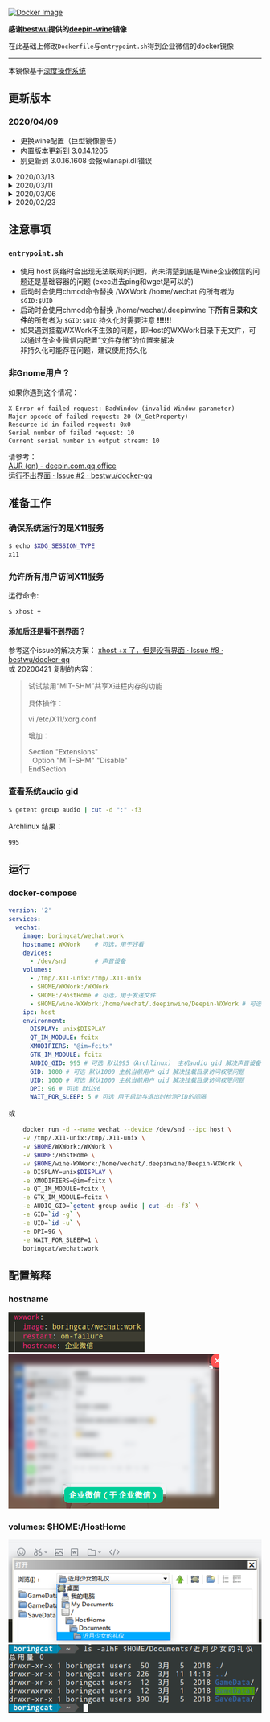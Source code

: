 [![Docker Image](https://img.shields.io/badge/docker%20image-available-green.svg)](https://hub.docker.com/r/boringcat/wechat/)


**感谢[bestwu](https://github.com/bestwu)提供的[deepin-wine](https://github.com/bestwu/docker-wine)镜像**

在此基础上修改`Dockerfile`与`entrypoint.sh`得到企业微信的docker镜像

---

本镜像基于[深度操作系统](https://www.deepin.org/download/)

## 更新版本
### 2020/04/09
  * 更换wine配置（巨型镜像警告）
  * 内置版本更新到 3.0.14.1205 
  * 别更新到 3.0.16.1608 会报wlanapi.dll错误

<details>
 <summary>2020/03/13</summary>
 
  * 解决了退出时符合值不为0的问题  
  * 尝试解决挂载WXWork不生效的问题   
    * 原因: 企业微信认为 C:\users\wechat\Document\WXWork (/home/wechat/WXWork) 不可读
    * 当前版本尝试方案: 使用 wechat 用户创建软链接
    * 最终解决方案: 将 WXWork 挂在至 /home/wechat/WXWork

</details>

<details>
 <summary>2020/03/11</summary>
 
  * 优化了关闭检测，现在不会因为自动更新重启微信导致容器退出了(递归溢出警告)  
  * 允许传递参数给企业微信
  
</details>

<details>
 <summary>2020/03/06</summary>
 
  * 匹配了HIDPI, 只需要在 environment 中传入 DPI=%d  
  目前能做到持久化企业微信时每次修改DPI的值也能生效
  * 解决了容器关闭慢的问题
  * 挂载 `/home/wechat/.deepinwine/Deepin-WXWork` 时貌似不会覆盖已有文件，可以利用这点更新企业微信
  * 目前无法启动企业微信的更新程序，但是启动时的自动更新可以（？？？？？），如有需要请解压企业微信最新的安装包然后覆盖文件夹内容就行
  * RO挂载持久化目前看来不可能，因为企业微信有启动时的自动更新和我的DPI调整脚本

</details>

<details>
 <summary>2020/02/23</summary>
 
* 没有测试能否在docker内启动更新，可以选择将wine文件夹挂载出来，然后手动覆盖最新版企业微信  
* 尚未解明deepin-wine在什么条件下会重新解压应用到 `/home/wechat/.deepinwine` 中。如果要挂载 `/home/wechat/.deepinwine` 建议在确保有备份的情况下挂载，或者判断不需要写入权限时以`ro`挂载  

</details>

## **注意事项**
### `entrypoint.sh`
* 使用 host 网络时会出现无法联网的问题，尚未清楚到底是Wine企业微信的问题还是基础容器的问题 (exec进去ping和wget是可以的)
* 启动时会使用chmod命令替换 /WXWork /home/wechat 的所有者为 `$GID:$UID`
* 启动时会使用chmod命令替换 /home/wechat/.deepinwine 下**所有目录和文件**的所有者为 `$GID:$UID` 持久化时需要注意 **!!!!!!**
* 如果遇到挂载WXWork不生效的问题，即Host的WXWork目录下无文件，可以通过在企业微信内配置“文件存储”的位置来解决  
  非持久化可能存在问题，建议使用持久化

### 非Gnome用户？
如果你遇到这个情况：
```
X Error of failed request: BadWindow (invalid Window parameter)
Major opcode of failed request: 20 (X_GetProperty)
Resource id in failed request: 0x0
Serial number of failed request: 10
Current serial number in output stream: 10
```
请参考：  
[AUR (en) - deepin.com.qq.office](https://aur.archlinux.org/packages/deepin.com.qq.office/#comment-678293-content)  
[运行不出界面 · Issue #2 · bestwu/docker-qq](https://github.com/bestwu/docker-qq/issues/2)  

## 准备工作

### 确保系统运行的是X11服务
``` sh
$ echo $XDG_SESSION_TYPE
x11
```

### 允许所有用户访问X11服务
运行命令:

```bash
$ xhost +
```

#### 添加后还是看不到界面？
参考这个issue的解决方案： [xhost +x 了，但是没有界面 · Issue #8 · bestwu/docker-qq](https://github.com/bestwu/docker-qq/issues/8)  
或 20200421 复制的内容： 
> 试试禁用“MIT-SHM”共享X进程内存的功能
> 
> 具体操作：
> 
> vi /etc/X11/xorg.conf
> 
> 增加：
> 
> Section "Extensions"  
> &nbsp;&nbsp;Option "MIT-SHM" "Disable"  
> EndSection

### 查看系统audio gid

```bash
$ getent group audio | cut -d ":" -f3
```

Archlinux 结果：

```bash
995
```

## 运行

### docker-compose

```yml
version: '2'
services:
  wechat:
    image: boringcat/wechat:work
    hostname: WXWork    # 可选，用于好看
    devices:
      - /dev/snd        # 声音设备
    volumes:
      - /tmp/.X11-unix:/tmp/.X11-unix
      - $HOME/WXWork:/WXWork
      - $HOME:/HostHome # 可选，用于发送文件
      - $HOME/wine-WXWork:/home/wechat/.deepinwine/Deepin-WXWork # 可选，建议，用于持久化 例如：更新企业微信
    ipc: host
    environment:
      DISPLAY: unix$DISPLAY
      QT_IM_MODULE: fcitx
      XMODIFIERS: "@im=fcitx"
      GTK_IM_MODULE: fcitx
      AUDIO_GID: 995 # 可选 默认995（Archlinux） 主机audio gid 解决声音设备访问权限问题
      GID: 1000 # 可选 默认1000 主机当前用户 gid 解决挂载目录访问权限问题
      UID: 1000 # 可选 默认1000 主机当前用户 uid 解决挂载目录访问权限问题
      DPI: 96 # 可选 默认96 
      WAIT_FOR_SLEEP: 5 # 可选 用于启动与退出时检测PID的间隔
```

或

```bash
    docker run -d --name wechat --device /dev/snd --ipc host \
    -v /tmp/.X11-unix:/tmp/.X11-unix \
    -v $HOME/WXWork:/WXWork \
    -v $HOME:/HostHome \
    -v $HOME/wine-WXWork:/home/wechat/.deepinwine/Deepin-WXWork \
    -e DISPLAY=unix$DISPLAY \
    -e XMODIFIERS=@im=fcitx \
    -e QT_IM_MODULE=fcitx \
    -e GTK_IM_MODULE=fcitx \
    -e AUDIO_GID=`getent group audio | cut -d: -f3` \
    -e GID=`id -g` \
    -e UID=`id -u` \
    -e DPI=96 \
    -e WAIT_FOR_SLEEP=1 \
    boringcat/wechat:work
```

## 配置解释
### hostname
![好看.jpg](images/2020-03-13%2009-30-49%20的屏幕截图.png)  
![好看2.jpg](images/2020-03-13%2009-30-43%20的屏幕截图.png)

### volumes: $HOME:/HostHome
![HostHome](images/2020-03-13&#32;09-40-12&#32;的屏幕截图.png)  
![Home](images/2020-03-13&#32;09-41-10&#32;的屏幕截图.png)
